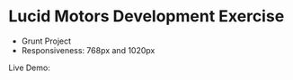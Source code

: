 # Lucid Motors Development Exercise

- Grunt Project
- Responsiveness: 768px and 1020px

Live Demo: 